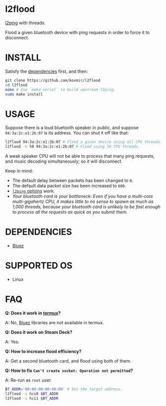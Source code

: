 # l2flood

[l2ping][1] with threads.

Flood a given bluetooth device with ping requests in order to force it to
disconnect.

# INSTALL

Satisfy the [dependencies](#dependencies) first, and then:

```bash
git clone https://github.com/kovmir/l2flood
cd l2flood
make # Use `make serial` to build upstream l2ping.
sudo make install
```

# USAGE

Suppose there is a loud bluetooth speaker in public, and suppose
`94:3a:2c:e1:2b:07` is its address. You can shut it off like that:

```bash
l2flood 94:3a:2c:e1:2b:07 # Flood a given device using all CPU threads.
l2flood -n 50 94:3a:2c:e1:2b:07 # Flood using 50 CPU threads.
```

A weak speaker CPU will not be able to process that many ping requests, and
music decoding simultaneously; so it will disconnect.

Keep in mind:

* The default delay between packets has been changed to `0`.
* The default data packet size has been increased to `600`.
* [`l2ping` options][1] work.
* *Your bluetooth card is your bottleneck: Even if you have a multi-core
  multi-gigahertz CPU, it makes little to no sense to spawn as much as 1,000
  threads, because your bluetooth card is unlikely to be fast enough to process
  all the requests as quick as you submit them.*

# DEPENDENCIES

* [Bluez][3]

# SUPPORTED OS

* Linux

# FAQ

**Q: Does it work in [termux][2]?**

A: No, [Bluez][3] libraries are not available in termux.

**Q: Does it work on Steam Deck?**

A: Yes.

**Q: How to increase flood efficiency?**

A: Get a second bluetooth card, and flood using both of them.

**Q: How to fix `Can't create socket: Operation not permitted`?**

A: Re-run as `root` user.

```bash
BT_ADDR='00:00:00:00:00:00' # Set the target address.
l2flood -i hci0 $BT_ADDR
l2flood -i hci1 $BT_ADDR
```

[1]: https://linux.die.net/man/1/l2ping
[2]: https://github.com/termux/termux-app
[3]: https://wiki.archlinux.org/title/Bluetooth
